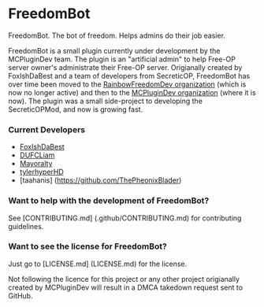 # FreedomBot
FreedomBot. The bot of freedom. Helps admins do their job easier.

  FreedomBot is a small plugin currently under development by the MCPluginDev team. The plugin is an "artificial admin" to help Free-OP server owner's administrate their Free-OP server. Origianally created by FoxIshDaBest and a team of developers from SecreticOP, FreedomBot has over time been moved to the [RainbowFreedomDev organization](https://github.com/RainbowFreedomDev/FreedomBot) (which is now no longer active) and then to the [MCPluginDev organization](https://github.com/MCPluginDev/) (where it is now). The plugin was a small side-project to developing the SecreticOPMod, and now is growing fast.

### Current Developers
* [FoxIshDaBest](https://github.com/FoxIshDaBest)
* [DUFCLiam](https://github.com/DUFCLiam)
* [Mayoralty](https://github.com/AvalancheYT)
* [tylerhyperHD](https://github.com/tylerhyperHD)
* [taahanis] (https://github.com/ThePheonixBlader)

### Want to help with the development of FreedomBot?
See [CONTRIBUTING.md] (.github/CONTRIBUTING.md) for contributing guidelines.

### Want to see the license for FreedomBot?
Just go to [LICENSE.md] (LICENSE.md) for the license.

Not following the licence for this project or any other project origianally created by MCPluginDev will result in a DMCA takedown request sent to GitHub.

